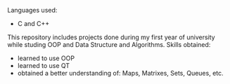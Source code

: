 Languages used:
  - C and C++

This repository includes projects done during my first year of university while studing OOP and Data Structure and Algorithms.
Skills obtained:
  - learned to use OOP
  - learned to use QT
  - obtained a better understanding of: Maps, Matrixes, Sets, Queues, etc.
